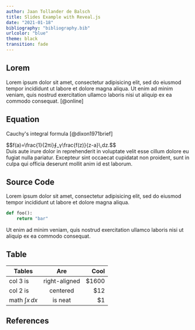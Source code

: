 ```yaml
---
author: Jaan Tollander de Balsch
title: Slides Example with Reveal.js
date: "2021-01-18"
bibliography: "bibliography.bib"
urlcolor: "blue"
theme: black
transition: fade
---
```


## Lorem
Lorem ipsum dolor sit amet, consectetur adipisicing elit, sed do eiusmod tempor incididunt ut labore et dolore magna aliqua. Ut enim ad minim veniam, quis nostrud exercitation ullamco laboris nisi ut aliquip ex ea commodo consequat. [@online]

## Equation
Cauchy's integral formula [@dixon1971brief]

<div class="fragment">
$$f(a)=\frac{1}{2πi}∮_γ\frac{f(z)}{z-a}\,dz.$$
</div>

<div class="fragment">
<div class="fragment highlight-red">
Duis aute irure dolor in reprehenderit in voluptate velit esse cillum dolore eu fugiat nulla pariatur. Excepteur sint occaecat cupidatat non proident, sunt in culpa qui officia deserunt mollit anim id est laborum.
</div>
</div>


## Source Code
Lorem ipsum dolor sit amet, consectetur adipisicing elit, sed do eiusmod tempor incididunt ut labore et dolore magna aliqua.

```python
def foo():
    return "bar"
```

Ut enim ad minim veniam, quis nostrud exercitation ullamco laboris nisi ut aliquip ex ea commodo consequat.

## Table

| Tables        | Are           | Cool  |
| ------------- |:-------------:| -----:|
| col 3 is      | right-aligned | $1600 |
| col 2 is      | centered      |   $12 |
| math $∫x\,dx$ | is neat       |    $1 |

## References
